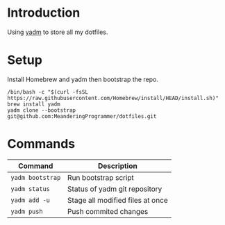 # Introduction

Using [yadm](https://yadm.io/) to store all my dotfiles.

# Setup

Install Homebrew and yadm then bootstrap the repo.

```
/bin/bash -c "$(curl -fsSL https://raw.githubusercontent.com/Homebrew/install/HEAD/install.sh)"
brew install yadm
yadm clone --bootstrap git@github.com:MeanderingProgrammer/dotfiles.git
```

# Commands

| Command          | Description                      |
|------------------|----------------------------------|
| `yadm bootstrap` | Run bootstrap script             |
| `yadm status`    | Status of yadm git repository    |
| `yadm add -u`    | Stage all modified files at once |
| `yadm push`      | Push commited changes            |
